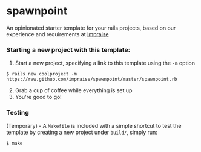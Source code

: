 # spawnpoint

An opinionated starter template for your rails projects, based on
our experience and requirements at [Impraise](http://www.impraise.com)

### Starting a new project with this template:

1. Start a new project, specifying a link to this template using the `-m` option

  ```shell
  $ rails new coolproject -m https://raw.github.com/impraise/spawnpoint/master/spawnpoint.rb
  ```

2. Grab a cup of coffee while everything is set up
3. You're good to go!

### Testing

(Temporary) - A `Makefile` is included with a simple shortcut to test the template
by creating a new project under `build/`, simply run:

```shell
$ make
```

